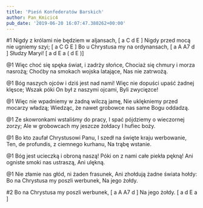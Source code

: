 ```yaml
---
title: 'Pieśń Konfederatów Barskich'
author: Pan_Kmicic4
pub_date: '2019-06-20 16:07:47.380262+00:00'
---
```


#1
Nigdy z królami nie będziem w aljansach, [ a C d E ]
Nigdy przed mocą nie ugniemy szyi; [ a C G E ]
Bo u Chrystusa my na ordynansach, [ a A A7 d ]
Słudzy Maryi! [ a d E a  ( d E )]

@1
Więc choć się spęka świat, i zadrży słońce,
Chociaż się chmury i morza nasrożą;
Choćby na smokach wojska latające,
Nas nie zatrwożą.

@1
Bóg naszych ojców i dziś jest nad nami!
Więc nie dopuści upaść żadnej klęsce;
Wszak póki On był z naszymi ojcami,
Byli zwycięzce!

@1
Więc nie wpadniemy w żadną wilczą jamę,
Nie uklękniemy przed mocarzy władzą;
Wiedząc, że nawet grobowce nas same
Bogu oddadzą.

@1
Ze skowronkami wstaliśmy do pracy,
I spać pójdziemy o wieczornej zorzy;
Ale w grobowcach my jeszcze żołdacy
I hufiec boży.

@1
Bo kto zaufał Chrystusowi Panu,
I szedł na święte kraju werbowanie,
Ten, de profundis, z ciemnego kurhanu,
Na trąbę wstanie.

@1
Bóg jest ucieczką i obroną naszą!
Póki on z nami całe piekła pękną!
Ani ogniste smoki nas ustraszą,
Ani ulękną.

@1
Nie złamie nas głód, ni żaden frasunek,
Ani zhołdują żadne świata hołdy:
Bo na Chrystusa my poszli werbunek,
Na jego żołdy. 

#2
Bo na Chrystusa my poszli werbunek, [ a A A7 d ]
Na jego żołdy. [ a d E a ]